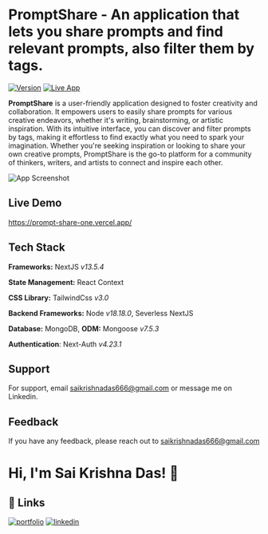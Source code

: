 # PromptShare - An application that lets you share prompts and find relevant prompts, also filter them by tags.

[![Version](https://img.shields.io/badge/version-1.0.0-green)](https://github.com/saikrishnadas/PromptShare)
[![Live App](https://img.shields.io/badge/demo-online-green)](https://prompt-share-one.vercel.app/)

**PromptShare** is a user-friendly application designed to foster creativity and collaboration. 
It empowers users to easily share prompts for various creative endeavors, whether it's writing, brainstorming, or artistic inspiration. 
With its intuitive interface, you can discover and filter prompts by tags, making it effortless to find exactly what you need to spark your imagination. 
Whether you're seeking inspiration or looking to share your own creative prompts, PromptShare is the go-to platform for a community of thinkers, writers, and artists to connect and inspire each other.

![App Screenshot](https://thestobookimages.s3.ap-south-1.amazonaws.com/promptshare.png)

## Live Demo

https://prompt-share-one.vercel.app/
## Tech Stack

**Frameworks:** NextJS _v13.5.4_

**State Management:** React Context

**CSS Library:** TailwindCss _v3.0_

**Backend Frameworks:** Node _v18.18.0_, Severless NextJS

**Database:** MongoDB, **ODM:** Mongoose _v7.5.3_

**Authentication**: Next-Auth _v4.23.1_

## Support

For support, email saikrishnadas666@gmail.com or message me on Linkedin.

## Feedback

If you have any feedback, please reach out to saikrishnadas666@gmail.com

# Hi, I'm Sai Krishna Das! 👋

## 🔗 Links

[![portfolio](https://img.shields.io/badge/my_portfolio-000?style=for-the-badge&logo=ko-fi&logoColor=white)](https://saikrishnadas.com/)
[![linkedin](https://img.shields.io/badge/linkedin-0A66C2?style=for-the-badge&logo=linkedin&logoColor=white)](https://www.linkedin.com/in/sai-krishna-das/)
